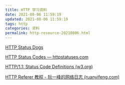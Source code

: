 ```yaml
---
title: HTTP 学习资料
date: 2021-08-06 11:59:19
updated: 2021-08-06 11:59:19
tags: http
categories: 资料
permalink: http-resource-20210806.html
---
```


[HTTP Status Dogs](https://httpstatusdogs.com/)

[HTTP Status Codes — httpstatuses.com](https://httpstatuses.com/)

[HTTP/1.1: Status Code Definitions (w3.org)](https://www.w3.org/Protocols/rfc2616/rfc2616-sec10.html)

[HTTP Referer 教程 - 阮一峰的网络日志 (ruanyifeng.com)](http://www.ruanyifeng.com/blog/2019/06/http-referer.html)
